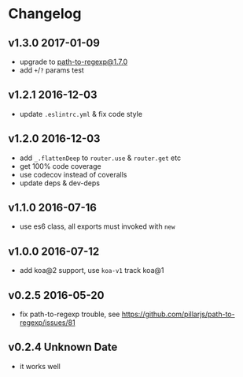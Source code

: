 # Changelog

## v1.3.0 2017-01-09
- upgrade to path-to-regexp@1.7.0
- add `+`/`?` params test

## v1.2.1 2016-12-03
- update `.eslintrc.yml` & fix code style

## v1.2.0 2016-12-03
- add `_.flattenDeep` to `router.use` & `router.get` etc
- get 100% code coverage
- use codecov instead of coveralls
- update deps & dev-deps

## v1.1.0 2016-07-16
- use es6 class, all exports must invoked with `new`

## v1.0.0 2016-07-12
- add koa@2 support, use `koa-v1` track koa@1

## v0.2.5 2016-05-20
- fix path-to-regexp trouble, see https://github.com/pillarjs/path-to-regexp/issues/81

## v0.2.4 Unknown Date
- it works well